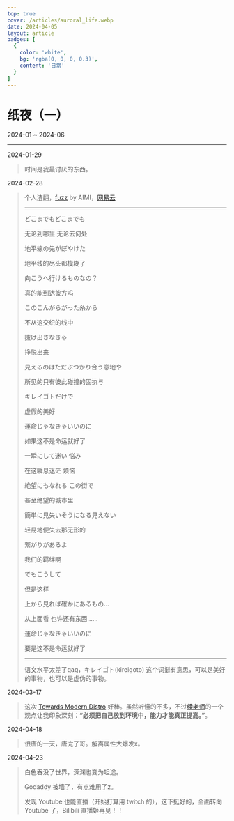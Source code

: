 ```yaml
---
top: true
cover: /articles/auroral_life.webp
date: 2024-04-05
layout: article
badges: [
  {
    color: 'white',
    bg: 'rgba(0, 0, 0, 0.3)',
    content: '日常'
  }
]
---
```


# 纸夜（一）

2024-01 ~ 2024-06

---

2024-01-29

> 时间是我最讨厌的东西。

2024-02-28

> 个人渣翻，[fuzz](https://www.uta-net.com/song/86569) by AIMI，[网易云](https://music.163.com/#/song?id=818326)
>
> ---
>
> どこまでもどこまでも
>
> 无论到哪里 无论去何处
>
> 地平線の先がぼやけた
>
> 地平线的尽头都模糊了
>
> 向こうへ行けるものなの？
>
> 真的能到达彼方吗
>
> このこんがらがった糸から
>
> 不从这交织的线中
>
> 抜け出さなきゃ
>
> 挣脱出来
>
> 見えるのはただぶつかり合う意地や
>
> 所见的只有彼此碰撞的固执与
>
> キレイゴトだけで
>
> 虚假的美好
>
> 運命じゃなきゃいいのに
>
> 如果这不是命运就好了
>
> 一瞬にして迷い 悩み
>
> 在这瞬息迷茫 烦恼
>
> 絶望にもなれる この街で
>
> 甚至绝望的城市里
>
> 簡単に見失いそうになる見えない
>
> 轻易地便失去那无形的
>
> 繋がりがあるよ
>
> 我们的羁绊啊
>
> でもこうして
>
> 但是这样
>
> 上から見れば確かにあるもの…
>
> 从上面看 也许还有东西……
>
> 運命じゃなきゃいいのに
>
> 要是这不是命运就好了
>
> ---
>
> 语文水平太差了qaq，キレイゴト(kireigoto) 这个词挺有意思，可以是美好的事物，也可以是虚伪的事物。

2024-03-17

> 这次 [Towards Modern Distro](https://tuna.moe/event/2024/towards-modern-distro) 好棒。虽然听懂的不多，不过[续老师](https://www.ep.tsinghua.edu.cn/info/1166/2952.htm)的一个观点让我印象深刻：**“必须把自己放到环境中，能力才能真正提高。”**。

2024-04-18

> 很唐的一天，唐完了哥。~~解离属性大爆发x~~。

2024-04-23

> 白色吞没了世界，深渊也变为坦途。
>
> Godaddy 被墙了，有点难用了z。
>
> 发现 Youtube 也能直播（开始打算用 twitch 的），这下挺好的，全面转向 Youtube 了，Bilibili 直播姬再见！！
